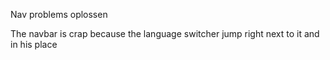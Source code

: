 Nav problems oplossen

The navbar is crap because the language switcher jump right next to it and in his place
